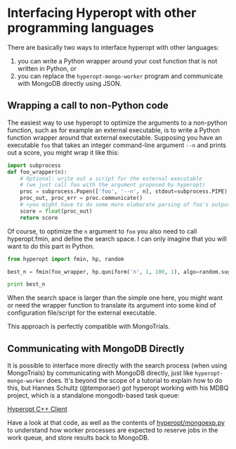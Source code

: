 # Interfacing Hyperopt with other programming languages

There are basically two ways to interface hyperopt with other languages:

1. you can write a Python wrapper around your cost function that is not written in Python, or
2. you can replace the `hyperopt-mongo-worker` program and communicate with MongoDB directly using JSON.

## Wrapping a call to non-Python code

The easiest way to use hyperopt to optimize the arguments to a non-python function, such as for example an external executable, is to write a Python function wrapper around that external executable. Supposing you have an executable `foo` that takes an integer command-line argument `--n` and prints out a score, you might wrap it like this:

```python
import subprocess
def foo_wrapper(n):
    # Optional: write out a script for the external executable
    # (we just call foo with the argument proposed by hyperopt)
    proc = subprocess.Popen(['foo', '--n', n], stdout=subprocess.PIPE)
    proc_out, proc_err = proc.communicate()
    # <you might have to do some more elaborate parsing of foo's output here>
    score = float(proc_out)
    return score
```

Of course, to optimize the `n` argument to `foo` you also need to call hyperopt.fmin, and define the search space. I can only imagine that you will want to do this part in Python.

```python
from hyperopt import fmin, hp, random

best_n = fmin(foo_wrapper, hp.quniform('n', 1, 100, 1), algo=random.suggest)

print best_n
```

When the search space is larger than the simple one here, you might want or need the wrapper function to translate its argument into some kind of configuration file/script for the external executable.

This approach is perfectly compatible with MongoTrials.

## Communicating with MongoDB Directly

It is possible to interface more directly with the search process (when using MongoTrials) by communicating with MongoDB directly, just like `hyperopt-mongo-worker` does. It's beyond the scope of a tutorial to explain how to do this, but Hannes Schultz (@temporaer) got hyperopt working with his MDBQ project, which is a standalone mongodb-based task queue:

[Hyperopt C++ Client](https://github.com/temporaer/MDBQ/blob/master/src/example/hyperopt_client.cpp)

Have a look at that code, as well as the contents of [hyperopt/mongoexp.py](https://github.com/jaberg/hyperopt/blob/master/hyperopt/mongoexp.py) to understand how worker processes are expected to reserve jobs in the work queue, and store results back to MongoDB.

